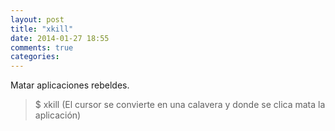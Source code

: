 ```yaml
---
layout: post
title: "xkill"
date: 2014-01-27 18:55
comments: true
categories: 
---
```

Matar aplicaciones rebeldes.

>$ xkill (El cursor se convierte en una calavera y donde se clica mata la aplicación)

